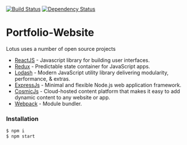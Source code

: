 [![Build Status](https://travis-ci.org/fjmva/fjmva.svg?branch=master)](https://travis-ci.org/fjmva/fjmva)
[![Dependency Status](https://www.versioneye.com/user/projects/572786eba0ca35004cf7625b/badge.svg?style=flat)](https://www.versioneye.com/user/projects/572786eba0ca35004cf7625b)
# Portfolio-Website

Lotus uses a number of open source projects 
* [ReactJS](https://facebook.github.io/react/) - Javascript library for building user interfaces.
* [Redux](https://github.com/reactjs/redux) - Predictable state container for JavaScript apps.
* [Lodash](https://lodash.com/) - Modern JavaScript utility library delivering modularity, performance, & extras.
* [ExpressJs](http://expressjs.com/) - Minimal and flexible Node.js web application framework.
* [CosmicJs](http://expressjs.com/) -  Cloud-hosted content platform that makes it easy to add dynamic content to any website or app.
* [Webpack](https://webpack.github.io/) - Module bundler.

### Installation
```sh
$ npm i 
$ npm start
```